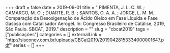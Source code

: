 +++ 
draft = false
date = 2019-09-01
title = "	PIMENTA, J. L. C. W. ; CAMARGO, M. O. ; DUARTE, R. B. ; SANTOS, O. A. A. ; JORGE, L. M. M. . Comparação da Desoxigenação de Ácido Oleico em Fase Líquida e Fase Gasosa com Catalisador Aerogel. In: Congresso Brasileiro de Catálise, 2019, São Paulo. SBCAT, 2019."
description = ""
slug = "cbcat2019" 
tags = ["publicações"]
categories = []
externalLink = "http://sisconev.com.br/uploads/CBCat2019/20190428153334000001647.pdf"
series = []
+++
